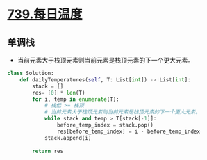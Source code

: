 # [739.每日温度](https://leetcode-cn.com/problems/daily-temperatures/)

## 单调栈

+ 当前元素大于栈顶元素则当前元素是栈顶元素的下一个更大元素。

``` python
class Solution:
    def dailyTemperatures(self, T: List[int]) -> List[int]:
        stack = []
        res= [0] * len(T)
        for i, temp in enumerate(T):
            # 栈低 >= 栈顶 
            # 当前元素大于栈顶元素则当前元素是栈顶元素的下一个更大元素。
            while stack and temp > T[stack[-1]]:
                before_temp_index = stack.pop()
                res[before_temp_index] = i - before_temp_index
            stack.append(i)
        
        return res
```